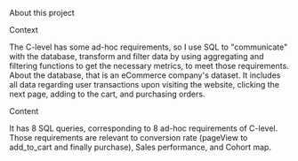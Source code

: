 About this project

Context

The C-level has some ad-hoc requirements, so I use SQL to "communicate" with the database, transform and filter data by using aggregating and filtering functions to get the necessary metrics, to meet those requirements. About the database, that is an eCommerce company's dataset. It includes all data regarding user transactions upon visiting the website, clicking the next page, adding to the cart, and purchasing orders.

Content

It has 8 SQL queries, corresponding to 8 ad-hoc requirements of C-level. Those requirements are relevant to conversion rate (pageView to add_to_cart and finally purchase), Sales performance, and Cohort map.
